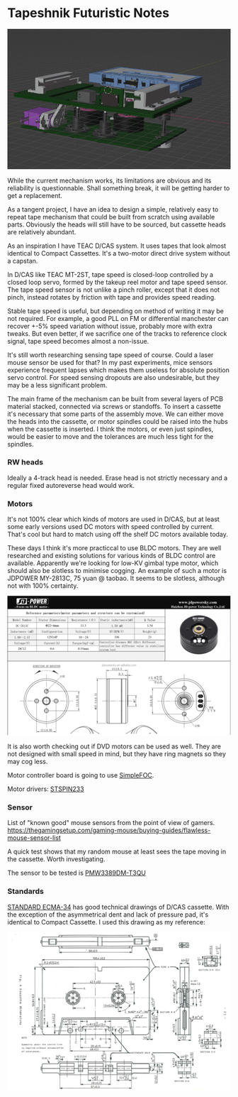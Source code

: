 # Tapeshnik Futuristic Notes

![mecha](futuristic/mecha1.gif)

While the current mechanism works, its limitations are obvious and its reliability is questionnable. Shall something break, it will be getting harder to get a replacement.

As a tangent project, I have an idea to design a simple, relatively easy to repeat tape mechanism that could be built from scratch using available parts. Obviously the heads will still have to be sourced, but cassette heads are relatively abundant.

As an inspiration I have TEAC D/CAS system. It uses tapes that look almost identical to Compact Cassettes. It's a two-motor direct drive system without a capstan. 

In D/CAS like TEAC MT-2ST, tape speed is closed-loop controlled by a closed loop servo, formed by the takeup reel motor and tape speed sensor. The tape speed sensor is not unlike a pinch roller, except that it does not pinch, instead rotates by friction with tape and provides speed reading.

Stable tape speed is useful, but depending on method of writing it may be not required. For example, a good PLL on FM or differential manchester can recover +-5% speed variation without issue, probably more with extra tweaks. But even better, if we sacrifice one of the tracks to reference clock signal, tape speed becomes almost a non-issue.

It's still worth researching sensing tape speed of course. Could a laser mouse sensor be used for that? In my past experiments, mice sensors experience frequent lapses which makes them useless for absolute position servo control. For speed sensing dropouts are also undesirable, but they may be a less significant problem.

The main frame of the mechanism can be built from several layers of PCB material stacked, connected via screws or standoffs. To insert a cassette it's necessary that some parts of the assembly move. We can either move the heads into the cassette, or motor spindles could be raised into the hubs when the cassette is inserted. I think the motors, or even just spindles, would be easier to move and the tolerances are much less tight for the spindles.

### RW heads

Ideally a 4-track head is needed. Erase head is not strictly necessary and a regular fixed autoreverse head would work.

### Motors

It's not 100% clear which kinds of motors are used in D/CAS, but at least some early versions used DC motors with speed controlled by current. That's cool but hard to match using off the shelf DC motors available today.

These days I think it's more practiccal to use BLDC motors. They are well researched and existing solutions for various kinds of BLDC control are available. Apparently we're looking for low-KV gimbal type motor, which should also be slotless to minimise cogging. An example of such a motor is JDPOWER MY-2813C, 75 yuan @ taobao. It seems to be slotless, although not with 100% certainty.

![MY-2813C](futuristic/JDPOWER%20MY-2813C.png)

It is also worth checking out if DVD motors can be used as well. They are not designed with small speed in mind, but they have ring magnets so they may cog less.

Motor controller board is going to use [SimpleFOC](https://simplefoc.com/).

Motor drivers: [STSPIN233](futuristic/stspin233-1.pdf)

### Sensor

List of "known good" mouse sensors from the point of view of gamers. 
https://thegamingsetup.com/gaming-mouse/buying-guides/flawless-mouse-sensor-list

A quick test shows that my random mouse at least sees the tape moving in the cassette. Worth investigating.

The sensor to be tested is [PMW3389DM-T3QU](futuristic/pixart_pmw3389dm-t3qu_-_productbrief_1374785_20.pdf)


### Standards

[STANDARD ECMA-34](futuristic/ECMA-34_3rd_edition_september_1976.pdf) has good technical drawings of D/CAS cassette. With the exception of the asymmetrical dent and lack of pressure pad, it's identical to Compact Cassette. I used this drawing as my reference:

![otherworldly beauty](futuristic/ecma-34-cassette-dimensions.jpg)


